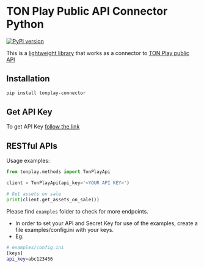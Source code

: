 # TON Play Public API Connector Python

[![PyPI version](https://img.shields.io/pypi/v/tonplay-sdk)](https://pypi.python.org/pypi/tonplay-sdk)

This is a [lightweight library](https://github.com/90K2/tonplay-sdk) that works as a connector to [TON Play public API](https://docs.tonplay.io/)
## Installation

```bash
pip install tonplay-connector
```

## Get API Key

To get API Key [follow the link](https://docs.tonplay.io/digital-assets-api/api-key)

## RESTful APIs

Usage examples:
```python
from tonplay.methods import TonPlayApi

client = TonPlayApi(api_key='<YOUR API KEY>')

# Get assets on sale
print(client.get_assets_on_sale())
```

Please find `examples` folder to check for more endpoints.
- In order to set your API and Secret Key for use of the examples, create a file examples/config.ini with your keys.
- Eg:
```bash
# examples/config.ini
[keys]
api_key=abc123456
```
